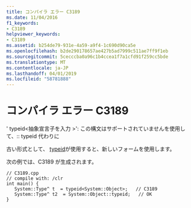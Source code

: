 ```yaml
---
title: コンパイラ エラー C3189
ms.date: 11/04/2016
f1_keywords:
- C3189
helpviewer_keywords:
- C3189
ms.assetid: b254de79-931e-4a59-a9f4-1c690d90ca5e
ms.openlocfilehash: b2de290178657ae427b5ad7999c511ae7ff9f1eb
ms.sourcegitcommit: 5cecccba0a96c1b4ccea1f7a1cfd91f259cc5bde
ms.translationtype: MT
ms.contentlocale: ja-JP
ms.lasthandoff: 04/01/2019
ms.locfileid: "58781888"
---
```

# <a name="compiler-error-c3189"></a>コンパイラ エラー C3189

' typeid\<抽象宣言子を入力 >': この構文はサポートされていませんを使用して、:: typeid 代わりに

古い形式として、 [typeid](../../extensions/typeid-cpp-component-extensions.md)が使用すると、新しいフォームを使用します。

次の例では、C3189 が生成されます。

```
// C3189.cpp
// compile with: /clr
int main() {
   System::Type^ t  = typeid<System::Object>;   // C3189
   System::Type^ t2  = System::Object::typeid;   // OK
}
```